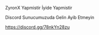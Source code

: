 ZyronX Yapmistir İyide Yapmistir 

Discord Sunucumuzuda Gelin Ayib Etmeyin


https://discord.gg/78nkYn28zu